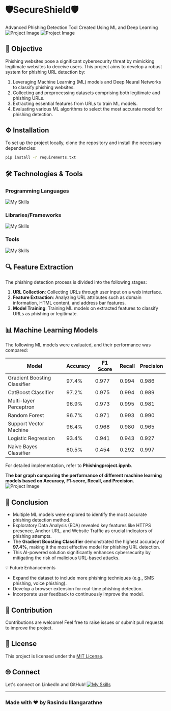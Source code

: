 
# 🛡️SecureShield🛡️
Advanced Phishing Detection Tool Created Using ML and Deep Learning
![Project Image](image1)
![Project Image](image2)

## 🎯 Objective
Phishing websites pose a significant cybersecurity threat by mimicking legitimate websites to deceive users. This project aims to develop a robust system for phishing URL detection by:

1. Leveraging Machine Learning (ML) models and Deep Neural Networks to classify phishing websites.
2. Collecting and preprocessing datasets comprising both legitimate and phishing URLs.
3. Extracting essential features from URLs to train ML models.
4. Evaluating various ML algorithms to select the most accurate model for phishing detection.

## ⚙️ Installation

To set up the project locally, clone the repository and install the necessary dependencies:

```bash
pip install -r requirements.txt
```

## 🛠️ Technologies & Tools

### Programming Languages
![My Skills](https://skillicons.dev/icons?i=py,pkl,js,&perline=5)
### Libraries/Frameworks
![My Skills](https://skillicons.dev/icons?i=vite,nodejs,git,vscode,&perline=10)

### Tools
![My Skills](https://skillicons.dev/icons?i=tensorflow,sklearn,vue&perline=10)

## 🔍 Feature Extraction

The phishing detection process is divided into the following stages:

1. **URL Collection**: Collecting URLs through user input on a web interface.
2. **Feature Extraction**: Analyzing URL attributes such as domain information, HTML content, and address bar features.
3. **Model Training**: Training ML models on extracted features to classify URLs as phishing or legitimate.

## 📊 Machine Learning Models

The following ML models were evaluated, and their performance was compared:

| Model                     | Accuracy | F1 Score | Recall | Precision |
|----------------------------|----------|----------|-------|----------|
| Gradient Boosting Classifier | 97.4%   | 0.977   | 0.994 | 0.986    |
| CatBoost Classifier        | 97.2%   | 0.975   | 0.994 | 0.989    |
| Multi-layer Perceptron     | 96.9%   | 0.973   | 0.995 | 0.981    |
| Random Forest             | 96.7%   | 0.971   | 0.993 | 0.990    |
| Support Vector Machine     | 96.4%   | 0.968   | 0.980 | 0.965    |
| Logistic Regression        | 93.4%   | 0.941   | 0.943 | 0.927    |
| Naive Bayes Classifier     | 60.5%   | 0.454   | 0.292 | 0.997    |

For detailed implementation, refer to **Phishingproject.ipynb**.

**The bar graph comparing the performance of different machine learning models based on Accuracy, F1-score, Recall, and Precision.**
![Project Image](image3) 

## 📌 Conclusion

- Multiple ML models were explored to identify the most accurate phishing detection method.
- Exploratory Data Analysis (EDA) revealed key features like HTTPS presence, Anchor URL, and Website Traffic as crucial indicators of phishing attempts.
- The **Gradient Boosting Classifier** demonstrated the highest accuracy of **97.4%**, making it the most effective model for phishing URL detection.
- This AI-powered solution significantly enhances cybersecurity by mitigating the risk of malicious URL-based attacks.

💡 Future Enhancements
- Expand the dataset to include more phishing techniques (e.g., SMS phishing, voice phishing).
- Develop a browser extension for real-time phishing detection.
- Incorporate user feedback to continuously improve the model.

## 💪 Contribution
Contributions are welcome! Feel free to raise issues or submit pull requests to improve the project.

## 📄 License
This project is licensed under the [MIT License](LICENSE).

## 🌐 Connect
Let's connect on LinkedIn and GitHub!
[![My Skills](https://skillicons.dev/icons?i=linkedin&perline=1)](https://www.linkedin.com/in/rasindu-vimansha/)

---

### Made with ❤️ by Rasindu Illangarathne



